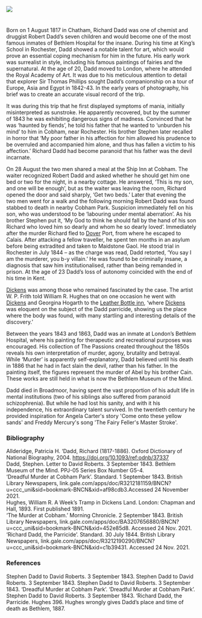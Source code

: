 <a href="https://dev.visual-essays.app"><img src="https://dev-visual-essays.netlify.app/images/ve-button.png"></a>
<param ve-config title="Richard Dadd (1817-1886)" author="Melissa Campbell-Oulton" layout="vtl" banner="/images/banners/19c.jpg">

<param ve-entity eid="Q729006" aliases="Chatham">
<param ve-entity eid="Q949561" aliases="Cobham">
<param ve-entity eid="Q179224" aliases="Dover">
<param ve-entity eid="Q507517" aliases="Rochester">

#

Born on 1 August 1817 in Chatham, Richard Dadd was one of chemist and druggist Robert Dadd’s seven children and would become one of the most famous inmates of Bethlem Hospital for the insane. During his time at King’s School in Rochester, Dadd showed a notable talent for art, which would prove an essential coping mechanism for him in the future. His early work was surrealist in style, including his famous paintings of fairies and the supernatural. At the age of 20, Dadd moved to London, where he attended the Royal Academy of Art. It was due to his meticulous attention to detail that explorer Sir Thomas Phillips sought Dadd’s companionship on a tour of Europe, Asia and Egypt in 1842-43. In the early years of photography, his brief was to create an accurate visual record of the trip. 

It was during this trip that he first displayed symptoms of mania, initially misinterpreted as sunstroke. He apparently recovered, but by the summer of 1843 he was exhibiting dangerous signs of madness. Convinced that he was ‘haunted by fiends’,  he told his father that he wanted to ‘unburden his mind’  to him in Cobham, near Rochester. His brother Stephen later recalled in horror that ‘My poor father in his affection for him allowed his prudence to be overruled and accompanied him alone, and thus has fallen a victim to his affection.’  Richard Dadd had become paranoid that his father was the devil incarnate.

On 28 August the two men shared a meal at the Ship Inn at Cobham. The waiter recognized Robert Dadd and asked whether he should get him one bed or two for the night, in a nearby cottage. He answered, ‘This is my son, and one will be enough’, but as the waiter was leaving the room, Richard opened the door and said sharply, ‘Get two beds.’  Later that evening the two men went for a walk and the following morning Robert Dadd was found stabbed to death in nearby Cobham Park. Suspicion immediately fell on his son, who was understood to be ‘labouring under mental aberration’.  As his brother Stephen put it, ‘My God to think he should fall by the hand of his son Richard who loved him so dearly and whom he so dearly loved’. 
Immediately after the murder Richard fled to [Dover](/19c/19c-dover) Port, from where he escaped to Calais. After attacking a fellow traveller, he spent ten months in an asylum before being extradited and taken to Maidstone Gaol. He stood trial in Rochester in July 1844 – as the charge was read, Dadd retorted, ‘You say I am the murderer, you b-y villain.’  He was found to be criminally insane, a diagnosis that saw him institutionalised, rather than being remanded in prison. At the age of 23 Dadd’s loss of autonomy coincided with the end of his time in Kent. 

[Dickens](/dickens) was among those who remained fascinated by the case. The artist W. P. Frith told William R. Hughes that on one occasion he went with [Dickens](/dickens)  and Georgina Hogarth to the [Leather Bottle inn](/dickens/pickwick-papers-leather-bottle), ‘where [Dickens](/dickens) was eloquent on the subject of the Dadd parricide, showing us the place where the body was found, with many startling and interesting details of the discovery.’  

Between the years 1843 and 1863, Dadd was an inmate at London’s Bethlem Hospital, where his painting for therapeutic and recreational purposes was encouraged. His collection of The Passions created throughout the 1850s reveals his own interpretation of murder, agony, brutality and betrayal. While ‘Murder’ is apparently self-explanatory, Dadd believed until his death in 1886 that he had in fact slain the devil, rather than his father. In the painting itself, the figures represent the murder of Abel by his brother Cain. These works are still held in what is now the Bethlem Museum of the Mind. 

Dadd died in Broadmoor, having spent the vast proportion of his adult life in mental institutions (two of his siblings also suffered from paranoid schizophrenia). But while he had lost his sanity, and with it his independence, his extraordinary talent survived. In the twentieth century he provided inspiration for Angela Carter's story 'Come onto these yellow sands' and Freddy Mercury's song 'The Fairy Feller's Master Stroke'.

### Bibliography
Allderidge, Patricia H. ‘Dadd, Richard (1817-1886). Oxford Dictionary of National Biography, 2004. https://doi.org/10.1093/ref:odnb/37337   
Dadd, Stephen. Letter to David Roberts. 3 September 1843. Bethlem Museum of the Mind. PPJ-05 Series Box Number G5-4.    
‘Dreadful Murder at Cobham Park’. Standard. 1 September 1843. British Library Newspapers, link.gale.com/apps/doc/R3212181159/BNCN?u=ccc_uni&sid=bookmark-BNCN&xid=af98cdb3.Accessed 24 November 2021.   
Hughes, William R. A Week’s Tramp in Dickens Land. London: Chapman and Hall, 1893. First published 1891.   
‘The Murder at Cobham.’ Morning Chronicle. 2 September 1843. British Library Newspapers, link.gale.com/apps/doc/BA3207656880/BNCN?u=ccc_uni&sid=bookmark-BNCN&xid=452e85d8. Accessed 24 Nov. 2021.   
  ‘Richard Dadd, the Parricide’. Standard. 30 July 1844. British Library Newspapers, link.gale.com/apps/doc/R3212190290/BNCN?u=ccc_uni&sid=bookmark-BNCN&xid=c1b39431. Accessed 24 Nov. 2021.

### References

  Stephen Dadd to David Roberts. 3 September 1843.
  Stephen Dadd to David Roberts. 3 September 1843.
  Stephen Dadd to David Roberts. 3 September 1843.
  ‘Dreadful Murder at Cobham Park’.
  ‘Dreadful Murder at Cobham Park’.
  Stephen Dadd to David Roberts. 3 September 1843.
  ‘Richard Dadd, the Parricide.
  Hughes 396. Hughes wrongly gives Dadd’s place and time of death as Bethlem, 1887. 



